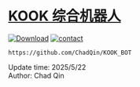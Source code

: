 # [KOOK 综合机器人][0]
[![Download][1]][2]  [![contact][3]][4]  
  


```  
https://github.com/ChadQin/KOOK_BOT
```  






Update time:  2025/5/22  
Author:  Chad Qin  


[0]: https://github.com/ChadQin/Device_Control "自动排版系统"  
[1]: https://img.shields.io/badge/-DOWNLOAD-success  
[2]: https://github.com/ChadQin/KOOK_BOT/raw/refs/heads/master/kook_bot.exe "Download" 
[3]: https://img.shields.io/badge/Contact-blue
[4]: https://qm.qq.com/cgi-bin/qm/qr?k=LSeZJz-jYQOQpD8tyfdKryTo4jtkIBlN
